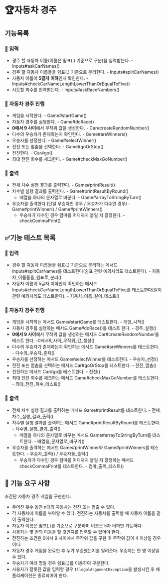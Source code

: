 # 🏆자동차 경주

## 기능목록

### 📝 입력

- 경주 할 자동차 이름(이름은 쉼표(,) 기준으로 구분)을 입력받는다. - Inputs#askCarNames()
- 경주 할 자동차 이름들을 쉼표(,) 기준으로 분리한다. - Inputs#splitCarNames()
- 자동차 이름이 **5글자 이하**인지 확인한다. -Inputs#checkCarNameLengthLowerThanOrEqualToFive()
- 시도할 회수를 입력받는다. - Inputs#askRaceNumbers()

### 🚗 자동차 경주 진행

- 게임을 시작한다. - Game#startGame()
- 자동차 경주를 실행한다. - Game#doRace()
- **0에서 9 사이**에서 무작위 값을 생성한다. - Car#createRandomNumber()
- 다수의 우승자가 존재하는지 확인한다. - Game#areWinners()
- 우승자를 선정한다. - Game#selectWinner()
- 전진 또는 멈춤을 선택한다. - Game#goOrStop()
- 전진한다. - Car#go()
- 최대 전진 회수를 체크한다. - Game#checkMaxGoNumber()

### 📃 출력

- 전체 차수 실행 결과를 출력한다. - Game#printResult()
- 차수별 실행 결과를 출력한다. - Game#printResultByRound()
    - 배열을 하나의 문자열로 바꾼다. - Game#arrayToStringByTurn()
- 우승자를 출력한다.(단일 우승자인 경우 / 우승자가 다수인 경우) - Game#printWinner() / Game#printWinners()
    - 우승자가 다수인 경우 컴마를 어디까지 붙일 지 결정한다. - checkCommaPrint()

## ✅기능 테스트 목록

### 📝 입력

- 경주 할 자동차 이름들을 쉼표(,) 기준으로 분리하는 메서드 Inputs#splitCarNames를 테스트한다(쉼표 관련 예외처리도 테스트한다). - 자동차_이름들을_쉼표로_분리()
- 자동차 이름이 5글자 이하인지 확인하는 메서드 Inputs#checkCarNameLengthLowerThanOrEqualToFive를 테스트한다(길이 관련 예외처리도 테스트한다). - 자동차_이름_길이_테스트()

### 🚗 자동차 경주 진행

- 게임을 시작하는 메서드 Game#startGame를 테스트한다. - 게임_시작()
- 자동차 경주를 실행하는 메서드 Game#doRace()를 테스트 한다. - 경주_실행()
- **0에서 9 사이**에서 무작위 값을 생성하는 메서드 Car#createRandomNumber를 테스트 한다. -0에서9_사이_무작위_값_생성()
- 다수의 우승자가 존재하는지 확인하는 메서드 Game#areWinners를 테스트한다. - 다수의_우승자_존재()
- 우승자를 선정하는 메서드 Game#selectWinner를 테스트한다. - 우승자_선정()
- 전진 또는 멈춤을 선택하는 메서드 Car#goOrStop를 테스트한다. - 전진_멈춤()
- 전진하는 메서드 Car#go를 테스트한다. - 전진()
- 최대 전진 회수를 체크하는 메서드 Game#checkMaxGoNumber를 테스트한다. - 최대_전진_회수_테스트()

### 📃 출력

- 전체 차수 실행 결과를 출력하는 메서드 Game#printResult를 테스트한다. - 전체_차수_실행_결과_출력()
- 차수별 실행 결과를 출력하는 메서드 Game#printResultByRound를 테스트한다. - 차수별_실행_결과_출력()
    - 배열을 하나의 문자열로 바꾸는 메서드 Game#arrayToStringByTurn를 테스트한다. - 배열을_문자열로_바꾸기()
- 우승자를 출력하는 메서드 Game#printWinner와 Game#printWinners를 테스트한다. - 우승자_출력() / 우승자들_출력()
    - 우승자가 다수인 경우 컴마를 어디까지 붙일 지 결정하는 메서드 checkCommaPrint를 테스트한다. - 컴마_출력_테스트()

## 🚀 기능 요구 사항

초간단 자동차 경주 게임을 구현한다.

- 주어진 횟수 동안 n대의 자동차는 전진 또는 멈출 수 있다.
- 각 자동차에 이름을 부여할 수 있다. 전진하는 자동차를 출력할 때 자동차 이름을 같이 출력한다.
- 자동차 이름은 쉼표(,)를 기준으로 구분하며 이름은 5자 이하만 가능하다.
- 사용자는 몇 번의 이동을 할 것인지를 입력할 수 있어야 한다.
- 전진하는 조건은 0에서 9 사이에서 무작위 값을 구한 후 무작위 값이 4 이상일 경우이다.
- 자동차 경주 게임을 완료한 후 누가 우승했는지를 알려준다. 우승자는 한 명 이상일 수 있다.
- 우승자가 여러 명일 경우 쉼표(,)를 이용하여 구분한다.
- 사용자가 잘못된 값을 입력할 경우 `IllegalArgumentException`을 발생시킨 후 애플리케이션은 종료되어야 한다.